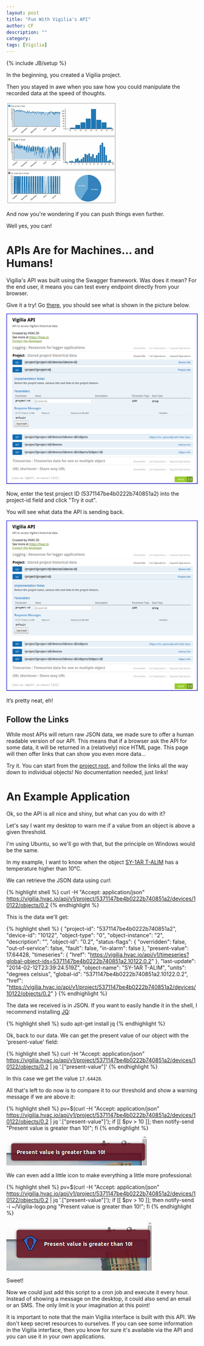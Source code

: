 ```yaml
---
layout: post
title: "Fun With Vigilia's API"
author: CF
description: ""
category: 
tags: [Vigilia]
---
```

{% include JB/setup %}

In the beginning, you created a Vigilia project.

Then you stayed in awe when you saw how you could manipulate the
recorded data at the speed of thoughts.

![Vigilia - Analyse](/images/vigilia-api/vigilia-analyse.gif "Vigilia - Analyse")

And now you're wondering if you can push things even further.

Well yes, you can!


# APIs Are for Machines... and Humans!

Vigilia's API was built using the Swagger framework. Was does it mean?
For the end user, it means you can test every endpoint directly from
your browser.

Give it a try! Go
[there](https://vigilia.hvac.io/api/v1/swagger-ui/index.html#!/Project/get_project_project_id),
you should see what is shown in the picture below.

[![Vigilia - HVAC-wiki](/images/vigilia-api/swagger.png)](/images/vigilia-api/swagger.png)

Now, enter the test project ID (5371147be4b0222b740851a2) into the
project-id field and click "Try it out".

You will see what data the API is sending back.

[![Vigilia - HVAC-wiki](/images/vigilia-api/swagger.png)](/images/vigilia-api/swagger.png)

It’s pretty neat, eh!


## Follow the Links

While most APIs will return raw JSON data, we made sure to offer a
human readable version of our API. This means that if a browser ask
the API for some data, it will be returned in a (relatively) nice HTML
page. This page will then offer links that can show you even more
data...

Try it. You can start from the
[project root](https://vigilia.hvac.io/api/v1/project/5371147be4b0222b740851a2),
and follow the links all the way down to individual objects! No
documentation needed, just links!


# An Example Application

Ok, so the API is all nice and shiny, but what can you do with it?

Let's say I want my desktop to warn me if a value from an object is
above a given threshold.

I'm using Ubuntu, so we'll go with that, but the principle on Windows
would be the same.

In my example, I want to know when the object
[SY-1AR T-ALIM](https://vigilia.hvac.io/api/v1/project/5371147be4b0222b740851a2/devices/10122/objects/0.2)
has a temperature higher than 10°C.

We can retrieve the JSON data using *curl*:

{% highlight shell %}
curl -H "Accept: application/json" https://vigilia.hvac.io/api/v1/project/5371147be4b0222b740851a2/devices/10122/objects/0.2
{% endhighlight %}

This is the data we'll get:

{% highlight shell %}
{
  "project-id": "5371147be4b0222b740851a2",
  "device-id": "10122",
  "object-type": "0",
  "object-instance": "2",
  "description": "",
  "object-id": "0.2",
  "status-flags": {
    "overridden": false,
    "out-of-service": false,
    "fault": false,
    "in-alarm": false
  },
  "present-value": 17.64428,
  "timeseries": {
    "href": "https://vigilia.hvac.io/api/v1/timeseries?global-object-ids=5371147be4b0222b740851a2.10122.0.2"
  },
  "last-update": "2014-02-12T23:39:24.519Z",
  "object-name": "SY-1AR T-ALIM",
  "units": "degrees celsius",
  "global-id": "5371147be4b0222b740851a2.10122.0.2",
  "href": "https://vigilia.hvac.io/api/v1/project/5371147be4b0222b740851a2/devices/10122/objects/0.2"
}
{% endhighlight %}


The data we received is in JSON. If you want to easily handle it in
the shell, I recommend installing [JQ](https://stedolan.github.io/jq/):

{% highlight shell %}
sudo apt-get install jq
{% endhighlight %}

Ok, back to our data. 
We can get the present value of our object with the 'present-value' field:

{% highlight shell %}
curl -H "Accept: application/json" https://vigilia.hvac.io/api/v1/project/5371147be4b0222b740851a2/devices/10122/objects/0.2 | jq '.["present-value"]'
{% endhighlight %}

In this case we get the value `17.64428`.

All that's left to do now is to compare it to our threshold and show a
warning message if we are above it:

{% highlight shell %}
pv=$(curl -H "Accept: application/json" https://vigilia.hvac.io/api/v1/project/5371147be4b0222b740851a2/devices/10122/objects/0.2 | jq '.["present-value"]'); if [[ $pv > 10 ]]; then notify-send "Present value is greater than 10!"; fi
{% endhighlight %}

![Vigilia - Desktop Alert](/images/vigilia-api/alert.png "Vigilia - Desktop Alert")

We can even add a little icon to make everything a little more professional:

{% highlight shell %}
pv=$(curl -H "Accept: application/json" https://vigilia.hvac.io/api/v1/project/5371147be4b0222b740851a2/devices/10122/objects/0.2 | jq '.["present-value"]'); if [[ $pv > 10 ]]; then notify-send -i ~/Vigilia-logo.png "Present value is greater than 10!"; fi
{% endhighlight %}

![Vigilia - Desktop Alert](/images/vigilia-api/alert2.png "Vigilia - Desktop Alert")

Sweet!

Now we could just add this script to a cron job and execute it every
hour. Instead of showing a message on the desktop, it could also send
an email or an SMS. The only limit is your imagination at this point!

It is important to note that the main Vigilia interface is built with
this API. We don't keep secret resources to ourselves. If you can see
some information in the Vigilia interface, then you know for sure it's
available via the API and you can use it in your own applications.
